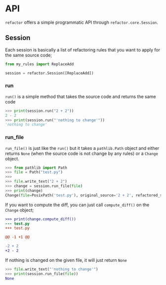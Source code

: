 # API

`refactor` offers a simple programmatic API through `refactor.core.Session`.

## Session

Each session is basically a list of refactoring rules that you want to apply for the same
source code;

```py
from my_rules import ReplaceAdd

session = refactor.Session([ReplaceAdd])
```

### run

`run()` is a simple method that takes the source code and returns the same code

```py
>>> print(session.run("2 + 2"))
2 - 2
>>> print(session.run("'nothing to change'"))
'nothing to change'
```

### run_file

`run_file()` is just like the `run()` but it takes a `pathlib.Path` object and
either returns `None` (when the source code is not change by any rules) or a
`Change` object.

```py
>>> from pathlib import Path
>>> file = Path("test.py")
>>>
>>> file.write_text("2 + 2")
>>> change = session.run_file(file)
>>> print(change)
Change(file=PosixPath('test.py'), original_source='2 + 2', refactored_source='2 - 2')
```

If you want to compute the diff, you can just call `compute_diff()` on the `Change` object;

```diff
>>> print(change.compute_diff())
--- test.py
+++ test.py

@@ -1 +1 @@

-2 + 2
+2 - 2
```

If nothing is changed on the given file, it will just return `None`

```py
>>> file.write_text("'nothing to change'")
>>> print(session.run_file(file))
None
```
